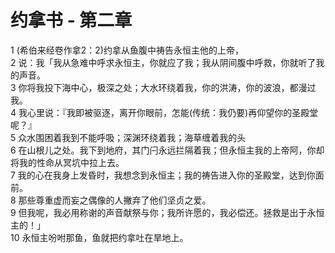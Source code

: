 # 约拿书 - 第二章
  
 1 (希伯来经卷作拿2：2)约拿从鱼腹中祷告永恒主他的上帝，  
 2 说：我「我从急难中呼求永恒主，你就应了我；我从阴间腹中呼救，你就听了我的声音。  
 3 你将我投下海中心，极深之处；大水环绕着我，你的洪涛，你的波浪，都漫过我。  
 4 我心里说：『我即被驱逐，离开你眼前，怎能(传统：我仍要)再仰望你的圣殿堂呢？』  
 5 众水围困着我到不能呼吸；深渊环绕着我；海草缠着我的头  
 6 在山根儿之处。我下到地府，其门闩永远拦隔着我；但永恒主我的上帝阿，你却将我的性命从冥坑中拉上去。  
 7 我的心在我身上发昏时，我想念到永恒主；我的祷告进入你的圣殿堂，达到你面前。  
 8 那些尊重虚而妄之偶像的人撇弃了他们坚贞之爱。  
 9 但我呢，我必用称谢的声音献祭与你；我所许愿的，我必偿还。拯救是出于永恒主的！」  
 10 永恒主吩咐那鱼，鱼就把约拿吐在旱地上。